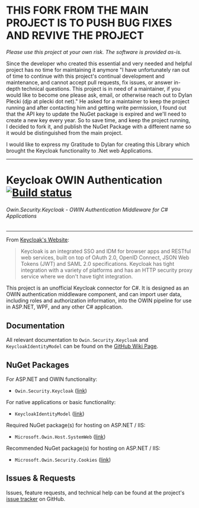 # THIS FORK FROM THE MAIN PROJECT IS TO PUSH BUG FIXES AND REVIVE THE PROJECT

*Please use this project at your own risk. The software is provided as-is.*

Since the developer who created this essential and very needed and helpful project has no time for maintaining it anymore
"I have unfortunately ran out of time to continue with this project's continual development and maintenance, and cannot accept pull requests, fix issues, or answer in-depth technical questions. This project is in need of a maintainer, if you would like to become one please ask, email, or otherwise reach out to Dylan Plecki (djp at plecki dot net)." 
He asked for a maintainer to keep the project running and after contacting him and getting write permission, I found out that the API key to update the NuGet package is expired and we'll need to create a new key every year. So to save time, and keep the project running, I decided to fork it, and publish the NuGet Package with a different name so it would be distinguished from the main project.

I would like to express my Gratitude to Dylan for creating this Library which brought the Keycloak functionality to .Net web Applications.


----------------------------------------------------------------------------------

# Keycloak OWIN Authentication [![Build status](https://ci.appveyor.com/api/projects/status/xf1kvor22ya99h6w?svg=true)](https://ci.appveyor.com/project/DylanPlecki/keycloakowinauthentication)
###### Owin.Security.Keycloak - OWIN Authentication Middleware for C# Applications
----------------------------------------------------------------------------------

From [Keycloak's Website](http://keycloak.jboss.org/):
> Keycloak is an integrated SSO and IDM for browser apps and RESTful web services, built on top of OAuth 2.0, OpenID Connect, JSON Web Tokens (JWT) and SAML 2.0 specifications.
Keycloak has tight integration with a variety of platforms and has an HTTP security proxy service where we don't have tight integration.

This project is an unofficial Keycloak connector for C#. It is designed as an OWIN authentication middleware component, and can import user data,
including roles and authorization information, into the OWIN pipeline for use in ASP.NET, WPF, and any other C# application.

## Documentation

All relevant documentation to `Owin.Security.Keycloak` and `KeycloakIdentityModel` can be found on the [GitHub Wiki Page](https://github.com/dylanplecki/KeycloakOwinAuthentication/wiki).

## NuGet Packages

For ASP.NET and OWIN functionality:
- `Owin.Security.Keycloak` ([link](https://www.nuget.org/packages/Owin.Security.Keycloak))

For native applications or basic functionality:
- `KeycloakIdentityModel` ([link](https://www.nuget.org/packages/KeycloakIdentityModel))

Required NuGet package(s) for hosting on ASP.NET / IIS:
- `Microsoft.Owin.Host.SystemWeb` ([link](https://www.nuget.org/packages/Microsoft.Owin.Host.SystemWeb))

Recommended NuGet package(s) for hosting on ASP.NET / IIS:
- `Microsoft.Owin.Security.Cookies` ([link](https://www.nuget.org/packages/Microsoft.Owin.Security.Cookies))

## Issues & Requests

Issues, feature requests, and technical help can be found at the project's [issue tracker](https://github.com/dylanplecki/KeycloakOwinAuthentication/issues) on GitHub.
